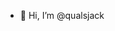 - 👋 Hi, I’m @qualsjack
<!---
qualsjack/qualsjack is a ✨ special ✨ repository because its `README.md` (this file) appears on your GitHub profile.
You can click the Preview link to take a look at your changes.
--->
